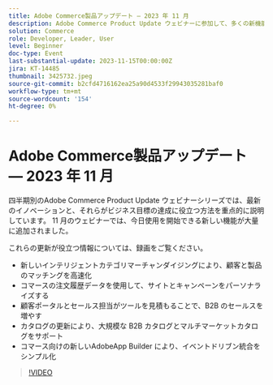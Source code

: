 ```yaml
---
title: Adobe Commerce製品アップデート — 2023 年 11 月
description: Adobe Commerce Product Update ウェビナーに参加して、多くの新機能と魅力的な機能でプラットフォームを変える方法をご確認ください。 最新のコマースイノベーションを紹介し、販売の成長、開発の合理化、パフォーマンスの向上に役立つイノベーションを紹介します。
solution: Commerce
role: Developer, Leader, User
level: Beginner
doc-type: Event
last-substantial-update: 2023-11-15T00:00:00Z
jira: KT-14485
thumbnail: 3425732.jpeg
source-git-commit: b2cfd4716162ea25a90d4533f29943035281baf0
workflow-type: tm+mt
source-wordcount: '154'
ht-degree: 0%

---
```


# Adobe Commerce製品アップデート — 2023 年 11 月

四半期別のAdobe Commerce Product Update ウェビナーシリーズでは、最新のイノベーションと、それらがビジネス目標の達成に役立つ方法を重点的に説明しています。 11 月のウェビナーでは、今日使用を開始できる新しい機能が大量に追加されました。

これらの更新が役立つ情報については、録画をご覧ください。

* 新しいインテリジェントカテゴリマーチャンダイジングにより、顧客と製品のマッチングを高速化
* コマースの注文履歴データを使用して、サイトとキャンペーンをパーソナライズする
* 顧客ポータルとセールス担当がツールを見積もることで、B2B のセールスを増やす
* カタログの更新により、大規模な B2B カタログとマルチマーケットカタログをサポート
* コマース向けの新しいAdobeApp Builder により、イベントドリブン統合をシンプル化

>[!VIDEO](https://video.tv.adobe.com/v/3425732/?learn=on)